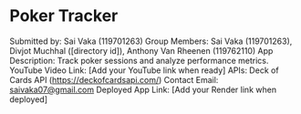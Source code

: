 # Poker Tracker

Submitted by: Sai Vaka (119701263)
Group Members: Sai Vaka (119701263), Divjot Muchhal ([directory id]), Anthony Van Rheenen (119762110)
App Description: Track poker sessions and analyze performance metrics.
YouTube Video Link: [Add your YouTube link when ready]
APIs: Deck of Cards API (https://deckofcardsapi.com/)
Contact Email: saivaka07@gmail.com
Deployed App Link: [Add your Render link when deployed]

